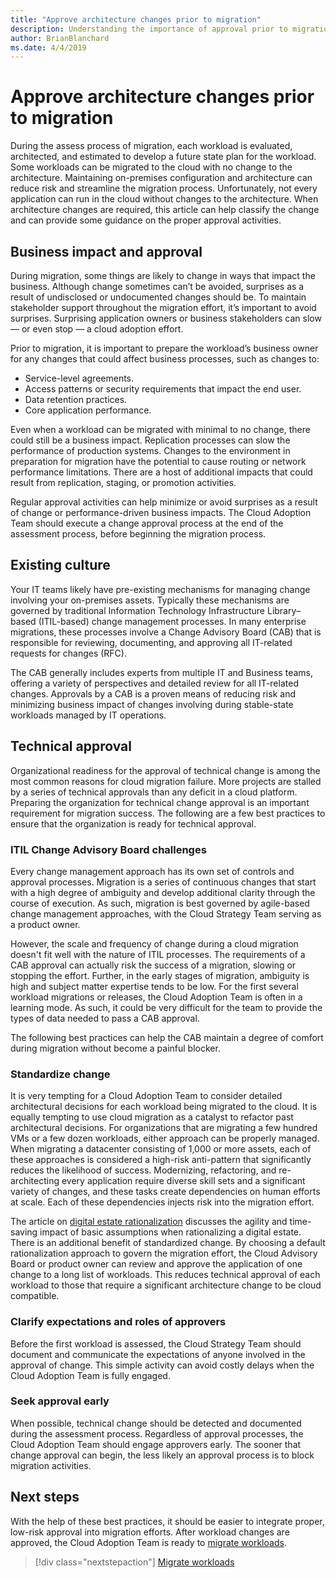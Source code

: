 ```yaml
---
title: "Approve architecture changes prior to migration"
description: Understanding the importance of approval prior to migration
author: BrianBlanchard
ms.date: 4/4/2019
---
```


# Approve architecture changes prior to migration

During the assess process of migration, each workload is evaluated, architected, and estimated to develop a future state plan for the workload. Some workloads can be migrated to the cloud with no change to the architecture. Maintaining on-premises configuration and architecture can reduce risk and streamline the migration process. Unfortunately, not every application can run in the cloud without changes to the architecture. When architecture changes are required, this article can help classify the change and can provide some guidance on the proper approval activities.

## Business impact and approval

During migration, some things are likely to change in ways that impact the business. Although change sometimes can’t be avoided, surprises as a result of undisclosed or undocumented changes should be. To maintain stakeholder support throughout the migration effort, it’s important to avoid surprises. Surprising application owners or business stakeholders can slow &mdash; or even stop &mdash; a cloud adoption effort.

Prior to migration, it is important to prepare the workload’s business owner for any changes that could affect business processes, such as changes to:

- Service-level agreements.
- Access patterns or security requirements that impact the end user.
- Data retention practices.
- Core application performance.

Even when a workload can be migrated with minimal to no change, there could still be a business impact. Replication processes can slow the performance of production systems. Changes to the environment in preparation for migration have the potential to cause routing or network performance limitations. There are a host of additional impacts that could result from replication, staging, or promotion activities.

Regular approval activities can help minimize or avoid surprises as a result of change or performance-driven business impacts. The Cloud Adoption Team should execute a change approval process at the end of the assessment process, before beginning the migration process.

## Existing culture

Your IT teams likely have pre-existing mechanisms for managing change involving your on-premises assets. Typically these mechanisms are governed by traditional Information Technology Infrastructure Library–based (ITIL-based) change management processes. In many enterprise migrations, these processes involve a Change Advisory Board (CAB) that is responsible for reviewing, documenting, and approving all IT-related requests for changes (RFC).

The CAB generally includes experts from multiple IT and Business teams, offering a variety of perspectives and detailed review for all IT-related changes. Approvals by a CAB is a proven means of reducing risk and minimizing business impact of changes involving during stable-state workloads managed by IT operations.

## Technical approval

Organizational readiness for the approval of technical change is among the most common reasons for cloud migration failure. More projects are stalled by a series of technical approvals than any deficit in a cloud platform. Preparing the organization for technical change approval is an important requirement for migration success. The following are a few best practices to ensure that the organization is ready for technical approval.

### ITIL Change Advisory Board challenges

Every change management approach has its own set of controls and approval processes. Migration is a series of continuous changes that start with a high degree of ambiguity and develop additional clarity through the course of execution. As such, migration is best governed by agile-based change management approaches, with the Cloud Strategy Team serving as a product owner.

However, the scale and frequency of change during a cloud migration doesn't fit well with the nature of ITIL processes. The requirements of a CAB approval can actually risk the success of a migration, slowing or stopping the effort. Further, in the early stages of migration, ambiguity is high and subject matter expertise tends to be low. For the first several workload migrations or releases, the Cloud Adoption Team is often in a learning mode. As such, it could be very difficult for the team to provide the types of data needed to pass a CAB approval.

The following best practices can help the CAB maintain a degree of comfort during migration without become a painful blocker.

### Standardize change

It is very tempting for a Cloud Adoption Team to consider detailed architectural decisions for each workload being migrated to the cloud. It is equally tempting to use cloud migration as a catalyst to refactor past architectural decisions. For organizations that are migrating a few hundred VMs or a few dozen workloads, either approach can be properly managed. When migrating a datacenter consisting of 1,000 or more assets, each of these approaches is considered a high-risk anti-pattern that significantly reduces the likelihood of success. Modernizing, refactoring, and re-architecting every application require diverse skill sets and a significant variety of changes, and these tasks create dependencies on human efforts at scale. Each of these dependencies injects risk into the migration effort.

The article on [digital estate rationalization](../../../digital-estate/rationalize.md) discusses the agility and time-saving impact of basic assumptions when rationalizing a digital estate. There is an additional benefit of standardized change. By choosing a default rationalization approach to govern the migration effort, the Cloud Advisory Board or product owner can review and approve the application of one change to a long list of workloads. This reduces technical approval of each workload to those that require a significant architecture change to be cloud compatible.

### Clarify expectations and roles of approvers

Before the first workload is assessed, the Cloud Strategy Team should document and communicate the expectations of anyone involved in the approval of change. This simple activity can avoid costly delays when the Cloud Adoption Team is fully engaged.

### Seek approval early

When possible, technical change should be detected and documented during the assessment process. Regardless of approval processes, the Cloud Adoption Team should engage approvers early. The sooner that change approval can begin, the less likely an approval process is to block migration activities.

## Next steps

With the help of these best practices, it should be easier to integrate proper, low-risk approval into migration efforts. After workload changes are approved, the Cloud Adoption Team is ready to [migrate workloads](../migrate/index.md).

> [!div class="nextstepaction"]
> [Migrate workloads](../migrate/index.md)